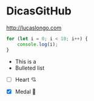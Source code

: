 # DicasGitHub

http://lucaslongo.com

```javascript
for (let i = 0; i < 10; i++) {
    console.log(i);
}
```

- This is a
- Bulleted list

- [ ] Heart 💘
- [x] Medal 🥇




